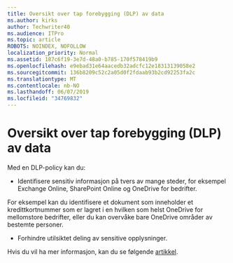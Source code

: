 ```yaml
---
title: Oversikt over tap forebygging (DLP) av data
ms.author: kirks
author: Techwriter40
ms.audience: ITPro
ms.topic: article
ROBOTS: NOINDEX, NOFOLLOW
localization_priority: Normal
ms.assetid: 187c6f19-3e7d-48a0-b785-170f578419b9
ms.openlocfilehash: e9ebad31e64aacedb32adcfc12e18313139058e2
ms.sourcegitcommit: 136b8209c52c2a05d0f2fdaab93b2cd92253fa2c
ms.translationtype: MT
ms.contentlocale: nb-NO
ms.lasthandoff: 06/07/2019
ms.locfileid: "34769832"
---
```

# <a name="data-loss-prevention-dlp-overview"></a>Oversikt over tap forebygging (DLP) av data

Med en DLP-policy kan du:

- Identifisere sensitiv informasjon på tvers av mange steder, for eksempel Exchange Online, SharePoint Online og OneDrive for bedrifter.


For eksempel kan du identifisere et dokument som inneholder et kredittkortnummer som er lagret i en hvilken som helst OneDrive for mellomstore bedrifter, eller du kan overvåke bare OneDrive områder av bestemte personer.

- Forhindre utilsiktet deling av sensitive opplysninger.


Hvis du vil ha mer informasjon, kan du se følgende [artikkel](https://docs.microsoft.com/office365/securitycompliance/data-loss-prevention-policies).

